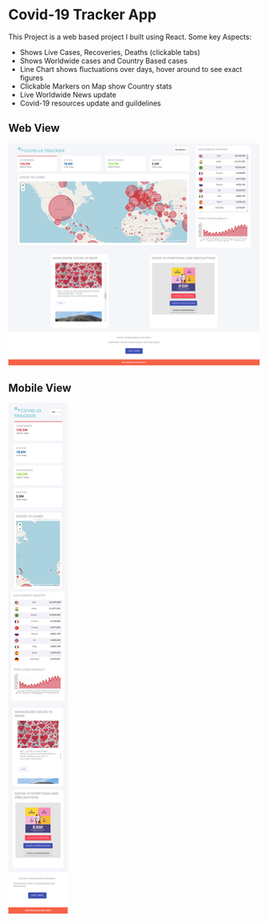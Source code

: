 # Covid-19 Tracker App

This Project is a web based project I built using React. Some key Aspects:

- Shows Live Cases, Recoveries, Deaths (clickable tabs)
- Shows Worldwide cases and Country Based cases
- Line Chart shows fluctuations over days, hover around to see exact figures
- Clickable Markers on Map show Country stats
- Live Worldwide News update 
- Covid-19 resources update and guildelines



## Web View

![](Covid_tracker_sample.png)

## Mobile View

![](Covid_tracker_sample_mobile.png)


